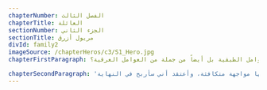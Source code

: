 ```yaml
---
chapterNumber: الفصل الثالث
chapterTitle: العائلة
sectionNumber: الجزء الثاني
sectionTitle: مريول أزرق
divId: family2
imageSource: /chapterHeros/c3/S1_Hero.jpg
chapterFirstParagraph: بقدر ما يفضل النظام الاجتماعي بأكمله إبقاء العاملات المنزليات غير مرئيات، فإن وجودهن في البلد وداخل المنزل لا يرجع حين يُنظر إلى المرأة الأخرى بنظرة دونية لا تنبع فقط من العوامل الطبقية بل أيضاً من جملة من العوامل العرقية؟

chapterSecondParagraph: 'أمثّل العائلة، وهي تمثّل نفسها: الخادمة. أنا كل هؤلاء، وهي وحدها. فلنسمّها مواجهة متكافئة، وأعتقد أني سأربح في النهاية.'
---
```

